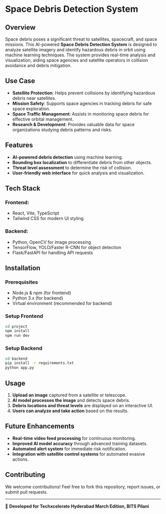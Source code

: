 # Space Debris Detection System

## Overview
Space debris poses a significant threat to satellites, spacecraft, and space missions. This AI-powered **Space Debris Detection System** is designed to analyze satellite imagery and identify hazardous debris in orbit using machine learning techniques. The system provides real-time analysis and visualization, aiding space agencies and satellite operators in collision avoidance and debris mitigation.

## Use Case
- **Satellite Protection**: Helps prevent collisions by identifying hazardous debris near satellites.
- **Mission Safety**: Supports space agencies in tracking debris for safe space exploration.
- **Space Traffic Management**: Assists in monitoring space debris for effective orbital management.
- **Research & Development**: Provides valuable data for space organizations studying debris patterns and risks.

## Features
- **AI-powered debris detection** using machine learning.
- **Bounding box localization** to differentiate debris from other objects.
- **Threat level assessment** to determine the risk of collision.
- **User-friendly web interface** for quick analysis and visualization.

## Tech Stack
### **Frontend:**
- React, Vite, TypeScript
- Tailwind CSS for modern UI styling

### **Backend:**
- Python, OpenCV for image processing
- TensorFlow, YOLO/Faster R-CNN for object detection
- Flask/FastAPI for handling API requests

## Installation
### **Prerequisites**
- Node.js & npm (for frontend)
- Python 3.x (for backend)
- Virtual environment (recommended for backend)

### **Setup Frontend**
```sh
cd project
npm install
npm run dev
```

### **Setup Backend**
```sh
cd backend
pip install -r requirements.txt
python app.py
```

## Usage
1. **Upload an image** captured from a satellite or telescope.
2. **AI model processes the image** and detects space debris.
3. **Debris locations and threat levels** are displayed on an interactive UI.
4. **Users can analyze and take action** based on the results.

## Future Enhancements
- **Real-time video feed processing** for continuous monitoring.
- **Improved AI model accuracy** through advanced training datasets.
- **Automated alert system** for immediate risk notification.
- **Integration with satellite control systems** for automated evasive actions.

## Contributing
We welcome contributions! Feel free to fork this repository, report issues, or submit pull requests.

---
🚀 **Developed for Techxcelerate Hyderabad March Edition, BITS Pilani**

